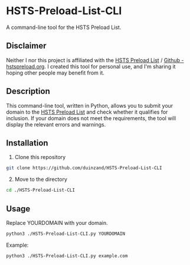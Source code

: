 # HSTS-Preload-List-CLI
A command-line tool for the HSTS Preload List.

## Disclaimer
Neither I nor this project is affiliated with the [HSTS Preload List](https://hstspreload.org/) / [Github - hstspreload.org](https://github.com/chromium/hstspreload.org). 
I created this tool for personal use, and I'm sharing it hoping other people may benefit from it.

## Description
This command-line tool, written in Python, allows you to submit your domain to the [HSTS Preload List](https://hstspreload.org/) and check whether it qualifies for inclusion. 
If your domain does not meet the requirements, the tool will display the relevant errors and warnings.

## Installation
1. Clone this repository
```bash
git clone https://github.com/duinzand/HSTS-Preload-List-CLI
```

2. Move to the directory
```bash
cd ./HSTS-Preload-List-CLI
```

## Usage
Replace YOURDOMAIN with your domain.
```bash
python3 ./HSTS-Preload-List-CLI.py YOURDOMAIN
```

Example: 
```bash
python3 ./HSTS-Preload-List-CLI.py example.com
```
